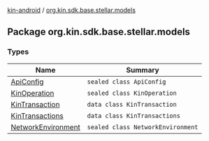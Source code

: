 [kin-android](../index.md) / [org.kin.sdk.base.stellar.models](./index.md)

## Package org.kin.sdk.base.stellar.models

### Types

| Name | Summary |
|---|---|
| [ApiConfig](-api-config/index.md) | `sealed class ApiConfig` |
| [KinOperation](-kin-operation/index.md) | `sealed class KinOperation` |
| [KinTransaction](-kin-transaction/index.md) | `data class KinTransaction` |
| [KinTransactions](-kin-transactions/index.md) | `data class KinTransactions` |
| [NetworkEnvironment](-network-environment/index.md) | `sealed class NetworkEnvironment` |
